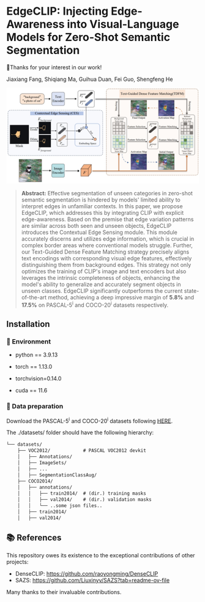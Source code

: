 # EdgeCLIP: Injecting Edge-Awareness into Visual-Language Models for Zero-Shot Semantic Segmentation

📢Thanks for your interest in our work!

Jiaxiang Fang, Shiqiang Ma, Guihua Duan, Fei Guo, Shengfeng He

![Alt text](./model.png)


> **Abstract:** Effective segmentation of unseen categories in zero-shot semantic segmentation is hindered by models' limited ability to interpret edges in unfamiliar contexts. In this paper, we propose EdgeCLIP, which addresses this by integrating CLIP with explicit edge-awareness. Based on the premise that edge variation patterns are similar across both seen and unseen objects, EdgeCLIP introduces the Contextual Edge Sensing module. This module accurately discerns and utilizes edge information, which is crucial in complex border areas where conventional models struggle. Further, our Text-Guided Dense Feature Matching strategy precisely aligns text encodings with corresponding visual edge features, effectively distinguishing them from background edges. This strategy not only optimizes the training of CLIP's image and text encoders but also leverages the intrinsic completeness of objects, enhancing the model's ability to generalize and accurately segment objects in unseen classes. EdgeCLIP significantly outperforms the current state-of-the-art method, achieving a deep impressive margin of **5.8%** and **17.5%** on PASCAL-5<sup>i</sup> and COCO-20<sup>i</sup> datasets respectively.
   
## Installation

### 📘 Environment
   - python == 3.9.13

   - torch == 1.13.0

   - torchvision=0.14.0 

   - cuda == 11.6


### 📝 Data preparation
Download the PASCAL-5<sup>i</sup> and COCO-20<sup>i</sup> datasets following  [HERE](https://github.com/juhongm999/hsnet).  


The ./datasets/ folder should have the following hierarchy:


    └── datasets/
        ├── VOC2012/            # PASCAL VOC2012 devkit
        │   ├── Annotations/
        │   ├── ImageSets/
        │   ├── ...
        │   ├── SegmentationClassAug/
        ├── COCO2014/           
        │   ├── annotations/
        │   │   ├── train2014/  # (dir.) training masks
        │   │   ├── val2014/    # (dir.) validation masks 
        │   │   └── ..some json files..
        │   ├── train2014/
        │   ├── val2014/
        

## 📚 References

This repository owes its existence to the exceptional contributions of other projects:

* DenseCLIP: https://github.com/raoyongming/DenseCLIP
* SAZS: https://github.com/Liuxinyv/SAZS?tab=readme-ov-file

Many thanks to their invaluable contributions.







